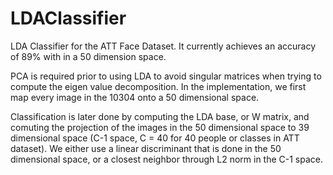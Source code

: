 # LDAClassifier
LDA Classifier for the ATT Face Dataset. It currently achieves an accuracy of 89% with in a 50 dimension space.

PCA is required prior to using LDA to avoid singular matrices when trying to compute the eigen value
decomposition. In the implementation, we first map every image in the 10304 onto a 50 dimensional space.

Classification is later done by computing the LDA base, or W matrix, and comuting the projection of the images
in the 50 dimensional space to 39 dimensional space (C-1 space, C = 40 for 40 people or classes in ATT dataset).
We either use a linear discriminant that is done in the 50 dimensional space, or a closest neighbor
through L2 norm in the C-1 space.
